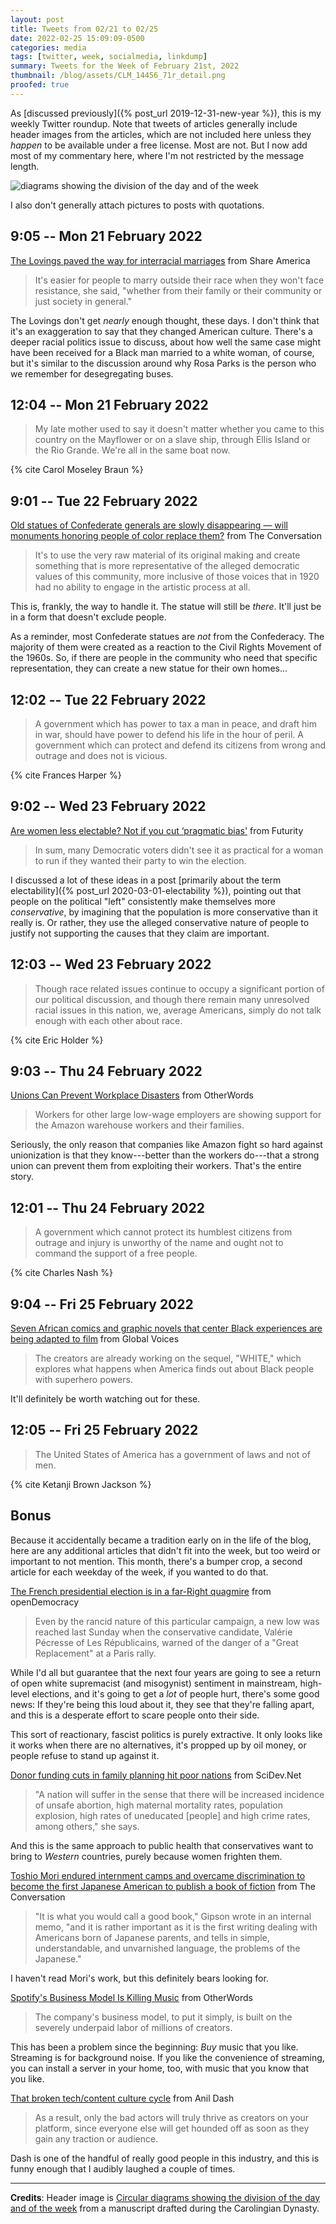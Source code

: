 ```yaml
---
layout: post
title: Tweets from 02/21 to 02/25
date: 2022-02-25 15:09:09-0500
categories: media
tags: [twitter, week, socialmedia, linkdump]
summary: Tweets for the Week of February 21st, 2022
thumbnail: /blog/assets/CLM_14456_71r_detail.png
proofed: true
---
```


As [discussed previously]({% post_url 2019-12-31-new-year %}), this is my weekly Twitter roundup.  Note that tweets of articles generally include header images from the articles, which are not included here unless they *happen* to be available under a free license.  Most are not.  But I now add most of my commentary here, where I'm not restricted by the message length.

![diagrams showing the division of the day and of the week](/blog/assets/CLM_14456_71r_detail.png "diagrams showing the division of the day and of the week")

I also don't generally attach pictures to posts with quotations.

## 9:05 -- Mon 21 February 2022

[<i class="fab fa-twitter-square"></i>](https://twitter.com/jcolag/status/1495761475545153540) [The Lovings paved the way for interracial marriages](https://share.america.gov/lovings-interracial-marriage/) from Share America

 > It's easier for people to marry outside their race when they won't face resistance, she said, "whether from their family or their community or just society in general."

The Lovings don't get *nearly* enough thought, these days.  I don't think that it's an exaggeration to say that they changed American culture.  There's a deeper racial politics issue to discuss, about how well the same case might have been received for a Black man married to a white woman, of course, but it's similar to the discussion around why Rosa Parks is the person who we remember for desegregating buses.

## 12:04 -- Mon 21 February 2022

[<i class="fab fa-twitter-square"></i>](https://twitter.com/jcolag/status/1495806522353504257)

 > My late mother used to say it doesn't matter whether you came to this country on the Mayflower or on a slave ship, through Ellis Island or the Rio Grande. We're all in the same boat now.

{% cite Carol Moseley Braun %}

## 9:01 -- Tue 22 February 2022

[<i class="fab fa-twitter-square"></i>](https://twitter.com/jcolag/status/1496122857025331205) [Old statues of Confederate generals are slowly disappearing — will monuments honoring people of color replace them?](https://theconversation.com/old-statues-of-confederate-generals-are-slowly-disappearing-will-monuments-honoring-people-of-color-replace-them-173625) from The Conversation

 > It's to use the very raw material of its original making and create something that is more representative of the alleged democratic values of this community, more inclusive of those voices that in 1920 had no ability to engage in the artistic process at all.

This is, frankly, the way to handle it.  The statue will still be *there*.  It'll just be in a form that doesn't exclude people.

As a reminder, most Confederate statues are *not* from the Confederacy.  The majority of them were created as a reaction to the Civil Rights Movement of the 1960s.  So, if there are people in the community who need that specific representation, they can create a new statue for their own homes...

## 12:02 -- Tue 22 February 2022

[<i class="fab fa-twitter-square"></i>](https://twitter.com/jcolag/status/1496168406944522242)

 > A government which has power to tax a man in peace, and draft him in war, should have power to defend his life in the hour of peril. A government which can protect and defend its citizens from wrong and outrage and does not is vicious.

{% cite Frances Harper %}

## 9:02 -- Wed 23 February 2022

[<i class="fab fa-twitter-square"></i>](https://twitter.com/jcolag/status/1496485496309968903) [Are women less electable? Not if you cut ‘pragmatic bias'](https://www.futurity.org/pragmatic-bias-women-electable-2698162-2/) from Futurity

 > In sum, many Democratic voters didn't see it as practical for a woman to run if they wanted their party to win the election.

I discussed a lot of these ideas in a post [primarily about the term electability]({% post_url 2020-03-01-electability %}), pointing out that people on the political "left" consistently make themselves more *conservative*, by imagining that the population is more conservative than it really is.  Or rather, they use the alleged conservative nature of people to justify not supporting the causes that they claim are important.

## 12:03 -- Wed 23 February 2022

[<i class="fab fa-twitter-square"></i>](https://twitter.com/jcolag/status/1496531046581641217)

 > Though race related issues continue to occupy a significant portion of our political discussion, and though there remain many unresolved racial issues in this nation, we, average Americans, simply do not talk enough with each other about race.

{% cite Eric Holder %}

## 9:03 -- Thu 24 February 2022

[<i class="fab fa-twitter-square"></i>](https://twitter.com/jcolag/status/1496848136245067777) [Unions Can Prevent Workplace Disasters](https://otherwords.org/unions-can-prevent-workplace-disasters/) from OtherWords

 > Workers for other large low-wage employers are showing support for the Amazon warehouse workers and their families.

Seriously, the only reason that companies like Amazon fight so hard against unionization is that they know---better than the workers do---that a strong union can prevent them from exploiting their workers.  That's the entire story.

## 12:01 -- Thu 24 February 2022

[<i class="fab fa-twitter-square"></i>](https://twitter.com/jcolag/status/1496892931164225544)

 > A government which cannot protect its humblest citizens from outrage and injury is unworthy of the name and ought not to command the support of a free people.

{% cite Charles Nash %}

## 9:04 -- Fri 25 February 2022

[<i class="fab fa-twitter-square"></i>](https://twitter.com/jcolag/status/1497210775357861892) [Seven African comics and graphic novels that center Black experiences are being adapted to film](https://globalvoices.org/2022/02/18/7-african-black-comics-and-graphic-novels-that-are-being-adapted-to-film/) from Global Voices

 > The creators are already working on the sequel, "WHITE," which explores what happens when America finds out about Black people with superhero powers.

It'll definitely be worth watching out for these.

## 12:05 -- Fri 25 February 2022

[<i class="fab fa-twitter-square"></i>](https://twitter.com/jcolag/status/1497256325981425668)

 > The United States of America has a government of laws and not of men.

{% cite Ketanji Brown Jackson %}

## Bonus

Because it accidentally became a tradition early on in the life of the blog, here are any additional articles that didn't fit into the week, but too weird or important to not mention.  This month, there's a bumper crop, a second article for each weekday of the week, if you wanted to do that.

<i class="fas fa-square"></i> [The French presidential election is in a far-Right quagmire](https://www.opendemocracy.net/en/france-presidential-election-far-right-great-replacement-eric-zemmour-valerie-pecresse/) from openDemocracy

 > Even by the rancid nature of this particular campaign, a new low was reached last Sunday when the conservative candidate, Valérie Pécresse of Les Républicains, warned of the danger of a "Great Replacement" at a Paris rally.

While I'd all but guarantee that the next four years are going to see a return of open white supremacist (and misogynist) sentiment in mainstream, high-level elections, and it's going to get a *lot* of people hurt, there's some good news:  If they're being this loud about it, they see that they're falling apart, and this is a desperate effort to scare people onto their side.

This sort of reactionary, fascist politics is purely extractive.  It only looks like it works when there are no alternatives, it's propped up by oil money, or people refuse to stand up against it.

<i class="fas fa-square"></i> [Donor funding cuts in family planning hit poor nations](https://www.scidev.net/global/news/donor-funding-cuts-in-family-planning-hit-poor-nations/) from SciDev.Net

 > "A nation will suffer in the sense that there will be increased incidence of unsafe abortion, high maternal mortality rates, population explosion, high rates of uneducated [people] and high crime rates, among others," she says.

And this is the same approach to public health that conservatives want to bring to *Western* countries, purely because women frighten them.

<i class="fas fa-square"></i> [Toshio Mori endured internment camps and overcame discrimination to become the first Japanese American to publish a book of fiction](https://theconversation.com/toshio-mori-endured-internment-camps-and-overcame-discrimination-to-become-the-first-japanese-american-to-publish-a-book-of-fiction-175594) from The Conversation

 > "It is what you would call a good book," Gipson wrote in an internal memo, "and it is rather important as it is the first writing dealing with Americans born of Japanese parents, and tells in simple, understandable, and unvarnished language, the problems of the Japanese."

I haven't read Mori's work, but this definitely bears looking for.

<i class="fas fa-square"></i> [Spotify's Business Model Is Killing Music](https://otherwords.org/spotifys-business-model-is-killing-music/) from OtherWords

 > The company's business model, to put it simply, is built on the severely underpaid labor of millions of creators.

This has been a problem since the beginning:  *Buy* music that you like.  Streaming is for background noise.  If you like the convenience of streaming, you can install a server in your home, too, with music that you know that you like.

<i class="fab fa-twitter-square"></i> [That broken tech/content culture cycle](https://anildash.com/2022/02/09/the-stupid-tech-content-culture-cycle/) from Anil Dash

 > As a result, only the bad actors will truly thrive as creators on your platform, since everyone else will get hounded off as soon as they gain any traction or audience.

Dash is one of the handful of really good people in this industry, and this is funny enough that I audibly laughed a couple of times.

* * *

**Credits**:  Header image is [Circular diagrams showing the division of the day and of the week](https://commons.wikimedia.org/wiki/File:CLM_14456_71r_detail.jpg) from a manuscript drafted during the Carolingian Dynasty.

